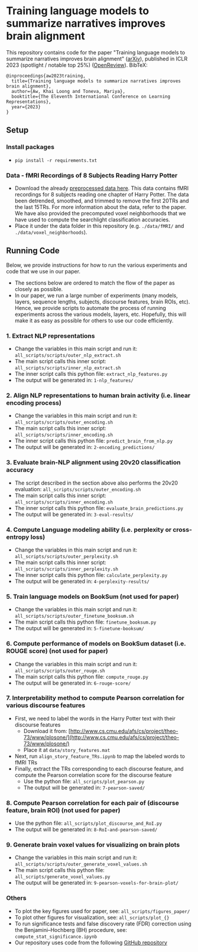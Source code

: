 # Training language models to summarize narratives improves brain alignment

This repository contains code for the paper "Training language models to summarize narratives improves brain alignment"
([arXiv](https://arxiv.org/abs/2212.10898)), published in ICLR 2023 (spotlight / notable top 25%) ([OpenReview](https://openreview.net/forum?id=KzkLAE49H9b)). 
BibTeX:
```
@inproceedings{aw2023training,
  title={Training language models to summarize narratives improves brain alignment},
  author={Aw, Khai Loong and Toneva, Mariya},
  booktitle={The Eleventh International Conference on Learning Representations},
  year={2023}
}
```

## Setup
### Install packages
- `pip install -r requirements.txt`

### Data - fMRI Recordings of 8 Subjects Reading Harry Potter
- Download the already [preprocessed data here](https://drive.google.com/drive/folders/1Q6zVCAJtKuLOh-zWpkS3lH8LBvHcEOE8?usp=sharing). This data contains fMRI recordings for 8 subjects reading one chapter of Harry Potter. The data been detrended, smoothed, and trimmed to remove the first 20TRs and the last 15TRs. For more information about the data, refer to the paper. We have also provided the precomputed voxel neighborhoods that we have used to compute the searchlight classification accuracies. 
- Place it under the data folder in this repository (e.g. `./data/fMRI/` and `./data/voxel_neighborhoods`).

## Running Code
Below, we provide instructions for how to run the various experiments and code that we use in our paper. 
- The sections below are ordered to match the flow of the paper as closely as possible.
- In our paper, we run a large number of experiments (many models, layers, sequence lengths, subjects, discourse features, brain ROIs, etc). Hence, we provide scripts to automate the process of running experiments across the various models, layers, etc. Hopefully, this will make it as easy as possible for others to use our code efficiently.

### 1. Extract NLP representations
- Change the variables in this main script and run it: `all_scripts/scripts/outer_nlp_extract.sh`
- The main script calls this inner script: `all_scripts/scripts/inner_nlp_extract.sh`
- The inner script calls this python file: `extract_nlp_features.py`
- The output will be generated in: `1-nlp_features/`

### 2. Align NLP representations to human brain activity (i.e. linear encoding process)
- Change the variables in this main script and run it: `all_scripts/scripts/outer_encoding.sh`
- The main script calls this inner script: `all_scripts/scripts/inner_encoding.sh`
- The inner script calls this python file: `predict_brain_from_nlp.py`
- The output will be generated in: `2-encoding_predictions/`

### 3. Evaluate brain-NLP alignment using 20v20 classification accuracy
- The script described in the section above also performs the 20v20 evaluation: `all_scripts/scripts/outer_encoding.sh`
- The main script calls this inner script: `all_scripts/scripts/inner_encoding.sh`
- The inner script calls this python file: `evaluate_brain_predictions.py`
- The output will be generated in: `3-eval-results/`

### 4. Compute Language modeling ability (i.e. perplexity or cross-entropy loss)
- Change the variables in this main script and run it: `all_scripts/scripts/outer_perplexity.sh`
- The main script calls this inner script: `all_scripts/scripts/inner_perplexity.sh`
- The inner script calls this python file: `calculate_perplexity.py`
- The output will be generated in: `4-perplexity-results/`

### 5. Train language models on BookSum (not used for paper)
- Change the variables in this main script and run it: `all_scripts/scripts/outer_finetune_booksum.sh`
- The main script calls this python file: `finetune_booksum.py`
- The output will be generated in: `5-finetune-booksum/`

### 6. Compute performance of models on BookSum dataset (i.e. ROUGE score) (not used for paper)
- Change the variables in this main script and run it: `all_scripts/scripts/outer_rouge.sh`
- The main script calls this python file: `compute_rouge.py`
- The output will be generated in: `6-rouge-score/`

### 7. Interpretability method to compute Pearson correlation for various discourse features
- First, we need to label the words in the Harry Potter text with their discourse features
    - Download it from: [http://www.cs.cmu.edu/afs/cs/project/theo-73/www/plosone/](http://www.cs.cmu.edu/afs/cs/project/theo-73/www/plosone/)
    - Place it at `data/story_features.mat`
- Next, run `align_story_feature_TRs.ipynb` to map the labeled words to fMRI TRs
- Finally, extract the TRs corresponding to each discourse feature, and compute the Pearson correlation score for the discourse feature
    - Use the python file: `all_scripts/plot_pearson.py`
    - The output will be generated in: `7-pearson-saved/`

### 8. Compute Pearson correlation for each pair of (discourse feature, brain ROI) (not used for paper)
- Use the python file: `all_scripts/plot_discourse_and_RoI.py`
- The output will be generated in: `8-RoI-and-pearson-saved/`

### 9. Generate brain voxel values for visualizing on brain plots
- Change the variables in this main script and run it: `all_scripts/scripts/outer_generate_voxel_values.sh`
- The main script calls this python file: `all_scripts/generate_voxel_values.py`
- The output will be generated in: `9-pearson-voxels-for-brain-plot/`

### Others
- To plot the key figures used for paper, see: `all_scripts/figures_paper/`
- To plot other figures for visualization, see: `all_scripts/plot_{}`
- To run significance tests and false discovery rate (FDR) correction using the Benjamini–Hochberg (BH) procedure, see: `compute_stat_significance.ipynb`
- Our repository uses code from the following [GitHub repository](https://github.com/mtoneva/brain_language_nlp)
